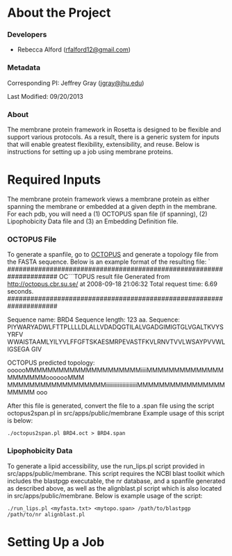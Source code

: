 # About the Project

### Developers
- Rebecca Alford ([rfalford12@gmail.com](rfalford12@gmail.com))

### Metadata
Corresponding PI: Jeffrey Gray ([jgray@jhu.edu](jgray@jhu.edu))

Last Modified: 09/20/2013

### About
The membrane protein framework in Rosetta is designed to be flexible and support various protocols. As a result, there is a generic system for inputs that will enable greatest flexibility, extensibility, and reuse. Below is instructions for setting up a job using membrane proteins. 

# Required Inputs
The membrane protein framework views a membrane protein as either spanning the membrane or embedded at a given depth in the membrane. For each pdb, you will need a (1) OCTOPUS span file (if spanning), (2) Lipophobicity Data file and (3) an Embedding Definition file.

### OCTOPUS File
To generate a spanfile, go to [OCTOPUS](http://octopus.cbr.su.se/) and generate a topology file from the FASTA sequence. Below is an example format of the resulting file:
 `
#####################################################################
OC```TOPUS result file
Generated from http://octopus.cbr.su.se/ at 2008-09-18 21:06:32
Total request time: 6.69 seconds.
#####################################################################

Sequence name: BRD4
Sequence length: 123 aa.
Sequence:
PIYWARYADWLFTTPLLLLDLALLVDADQGTILALVGADGIMIGTGLVGALTKVYSYRFV
WWAISTAAMLYILYVLFFGFTSKAESMRPEVASTFKVLRNVTVVLWSAYPVVWLIGSEGA
GIV

OCTOPUS predicted topology:
oooooMMMMMMMMMMMMMMMMMMMMMiiiiMMMMMMMMMMMMMMMMMMMMMooooooMMM
MMMMMMMMMMMMMMMMMMiiiiiiiiiiiiiiiiiiiiiMMMMMMMMMMMMMMMMMMMMM
ooo

After this file is generated, convert the file to a .span file using the script octopus2span.pl in src/apps/public/membrane Example usage of this script is below:

`./octopus2span.pl BRD4.oct > BRD4.span`

### Lipophobicity Data
To generate a lipid accessibility, use the run_lips.pl script provided in src/apps/public/membrane. This script requires the NCBI blast toolkit which includes the blastpgp executable, the nr database, and a spanfile generated as described above, as well as the alignblast.pl script which is also located in src/apps/public/membrane.
Below is example usage of the script:

`./run_lips.pl <myfasta.txt> <mytopo.span> /path/to/blastpgp /path/to/nr alignblast.pl`


# Setting Up a Job